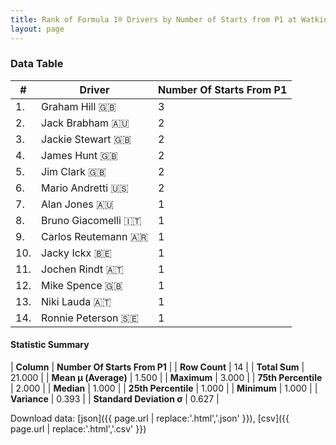```yaml
---
title: Rank of Formula 1® Drivers by Number of Starts from P1 at Watkins Glen
layout: page
---
```


<canvas id="chart" width="400" height="180"></canvas>
<script>
var data = {
    "datasets": [
        {
            "backgroundColor": [
                "#9C8E8D",
                "#9C8E8D",
                "#9C8E8D",
                "#9C8E8D",
                "#9C8E8D",
                "#9C8E8D",
                "#9C8E8D",
                "#9C8E8D",
                "#9C8E8D",
                "#9C8E8D",
                "#9C8E8D",
                "#9C8E8D",
                "#9C8E8D",
                "#9C8E8D"
            ],
            "borderColor": [
                "#1D181E",
                "#1D181E",
                "#1D181E",
                "#1D181E",
                "#1D181E",
                "#1D181E",
                "#1D181E",
                "#1D181E",
                "#1D181E",
                "#1D181E",
                "#1D181E",
                "#1D181E",
                "#1D181E",
                "#1D181E"
            ],
            "borderWidth": 1,
            "data": [
                3.0,
                2.0,
                2.0,
                2.0,
                2.0,
                2.0,
                1.0,
                1.0,
                1.0,
                1.0,
                1.0,
                1.0,
                1.0,
                1.0
            ],
            "label": "Number Of Starts From P1"
        }
    ],
    "labels": [
        "Graham Hill",
        "Jack Brabham",
        "Jackie Stewart",
        "James Hunt",
        "Jim Clark",
        "Mario Andretti",
        "Alan Jones",
        "Bruno Giacomelli",
        "Carlos Reutemann",
        "Jacky Ickx",
        "Jochen Rindt",
        "Mike Spence",
        "Niki Lauda",
        "Ronnie Peterson"
    ]
};
var options = {
  legend: {
    display: false
  },
  scales: {
    xAxes: [{
      ticks: {
        beginAtZero: true,
        maxRotation: 180,
        display: window.innerWidth > 800
      }
    }],
    yAxes: [{
      ticks: {
        beginAtZero: true
      }
    }]
  },
  onResize: function(chart, size) {
    chart.options.scales.xAxes[0].ticks.display = size.width > 800;
  }
};
var chart = new Chart("chart", {
    data: data,
    type: 'bar',
    options: options
});
</script>



### Data Table

| # | Driver | Number Of Starts From P1 |
|--|--|--|
| 1. | Graham Hill 🇬🇧 | 3 |
| 2. | Jack Brabham 🇦🇺 | 2 |
| 3. | Jackie Stewart 🇬🇧 | 2 |
| 4. | James Hunt 🇬🇧 | 2 |
| 5. | Jim Clark 🇬🇧 | 2 |
| 6. | Mario Andretti 🇺🇸 | 2 |
| 7. | Alan Jones 🇦🇺 | 1 |
| 8. | Bruno Giacomelli 🇮🇹 | 1 |
| 9. | Carlos Reutemann 🇦🇷 | 1 |
| 10. | Jacky Ickx 🇧🇪 | 1 |
| 11. | Jochen Rindt 🇦🇹 | 1 |
| 12. | Mike Spence 🇬🇧 | 1 |
| 13. | Niki Lauda 🇦🇹 | 1 |
| 14. | Ronnie Peterson 🇸🇪 | 1 |

#### Statistic Summary

| **Column** | **Number Of Starts From P1** |
| **Row Count** | 14 |
| **Total Sum** | 21.000 |
| **Mean μ (Average)** | 1.500 |
| **Maximum** | 3.000 |
| **75th Percentile** | 2.000 |
| **Median** | 1.000 |
| **25th Percentile** | 1.000 |
| **Minimum** | 1.000 |
| **Variance** | 0.393 |
| **Standard Deviation σ** | 0.627 |

Download data: [json]({{ page.url | replace:'.html','.json' }}), [csv]({{ page.url | replace:'.html','.csv' }})
